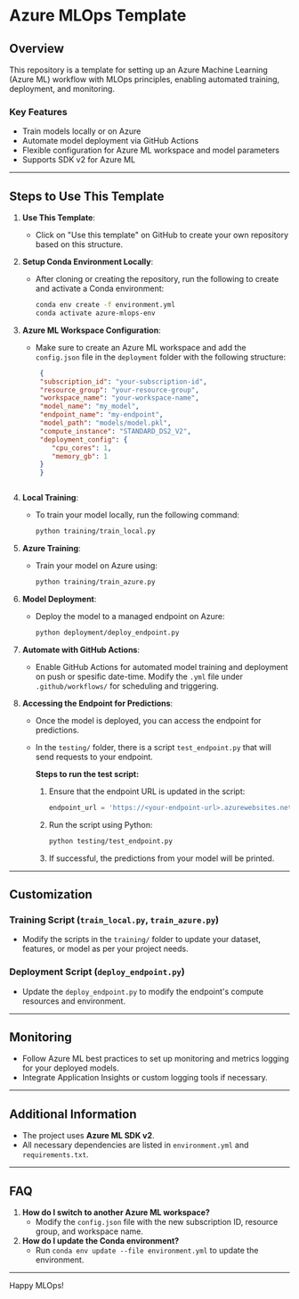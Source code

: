 # Azure MLOps Template

## Overview
This repository is a template for setting up an Azure Machine Learning (Azure ML) workflow with MLOps principles, enabling automated training, deployment, and monitoring.

### Key Features
- Train models locally or on Azure
- Automate model deployment via GitHub Actions
- Flexible configuration for Azure ML workspace and model parameters
- Supports SDK v2 for Azure ML

---

## Steps to Use This Template

1. **Use This Template**:
   - Click on "Use this template" on GitHub to create your own repository based on this structure.

2. **Setup Conda Environment Locally**:
   - After cloning or creating the repository, run the following to create and activate a Conda environment:
     ```bash
     conda env create -f environment.yml
     conda activate azure-mlops-env
     ```

3. **Azure ML Workspace Configuration**:
   - Make sure to create an Azure ML workspace and add the `config.json` file in the `deployment` folder with the following structure:
     ```json
      {   
      "subscription_id": "your-subscription-id",
      "resource_group": "your-resource-group",
      "workspace_name": "your-workspace-name",
      "model_name": "my_model",          
      "endpoint_name": "my-endpoint",    
      "model_path": "models/model.pkl", 
      "compute_instance": "STANDARD_DS2_V2", 
      "deployment_config": {
         "cpu_cores": 1,        
         "memory_gb": 1          
      }
      }
   ```

4. **Local Training**:
   - To train your model locally, run the following command:
     ```bash
     python training/train_local.py
     ```

5. **Azure Training**:
   - Train your model on Azure using:
     ```bash
     python training/train_azure.py
     ```

6. **Model Deployment**:
   - Deploy the model to a managed endpoint on Azure:
     ```bash
     python deployment/deploy_endpoint.py
     ```

7. **Automate with GitHub Actions**:
   - Enable GitHub Actions for automated model training and deployment on push or spesific date-time. Modify the `.yml` file under `.github/workflows/` for scheduling and triggering.

8. **Accessing the Endpoint for Predictions**:
   - Once the model is deployed, you can access the endpoint for predictions.
   - In the `testing/` folder, there is a script `test_endpoint.py` that will send requests to your endpoint.

     **Steps to run the test script:**
     1. Ensure that the endpoint URL is updated in the script:
        ```python
        endpoint_url = 'https://<your-endpoint-url>.azurewebsites.net/score'
        ```
     2. Run the script using Python:
        ```bash
        python testing/test_endpoint.py
        ```
     3. If successful, the predictions from your model will be printed.

---

## Customization

### Training Script (`train_local.py`, `train_azure.py`)
- Modify the scripts in the `training/` folder to update your dataset, features, or model as per your project needs.

### Deployment Script (`deploy_endpoint.py`)
- Update the `deploy_endpoint.py` to modify the endpoint's compute resources and environment.

---

## Monitoring
- Follow Azure ML best practices to set up monitoring and metrics logging for your deployed models.
- Integrate Application Insights or custom logging tools if necessary.

---

## Additional Information
- The project uses **Azure ML SDK v2**.
- All necessary dependencies are listed in `environment.yml` and `requirements.txt`.

---

## FAQ
1. **How do I switch to another Azure ML workspace?**
   - Modify the `config.json` file with the new subscription ID, resource group, and workspace name.
2. **How do I update the Conda environment?**
   - Run `conda env update --file environment.yml` to update the environment.

---

Happy MLOps!

